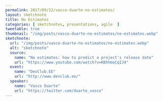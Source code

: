 ```yaml
---
permalink: 2017/09/12/vasco-duarte-no-estimates/
layout: sketchnote
title: No Estimates
categories: [ sketchnotes, presentations, agile  ]
tweetable: true
thumbnail: "/img/posts/vasco-duarte-no-estimates/no-estimates.webp"
sketchnote:
  url: "/img/posts/vasco-duarte-no-estimates/no-estimates.webp"
  alt: "sketchnote"
  source:
    name: "No estimates: how to predict a project's release date"
    url: "https://www.youtube.com/watch?v=KBhhmoCqIJ4"
  event:
    name: "DevClub.EE"
    url: "http://www.devclub.ee/"
  speaker:
    name: "Vasco Duarte"
    url: "https://twitter.com/duarte_vasco"
---
```

